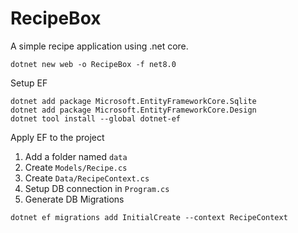 
# RecipeBox

A simple recipe application using .net core.

```
dotnet new web -o RecipeBox -f net8.0
```

Setup EF
```
dotnet add package Microsoft.EntityFrameworkCore.Sqlite
dotnet add package Microsoft.EntityFrameworkCore.Design
dotnet tool install --global dotnet-ef
```

Apply EF to the project

1. Add a folder named `data`
2. Create `Models/Recipe.cs`
3. Create `Data/RecipeContext.cs`
4. Setup DB connection in `Program.cs`
5. Generate DB Migrations

```
dotnet ef migrations add InitialCreate --context RecipeContext
```